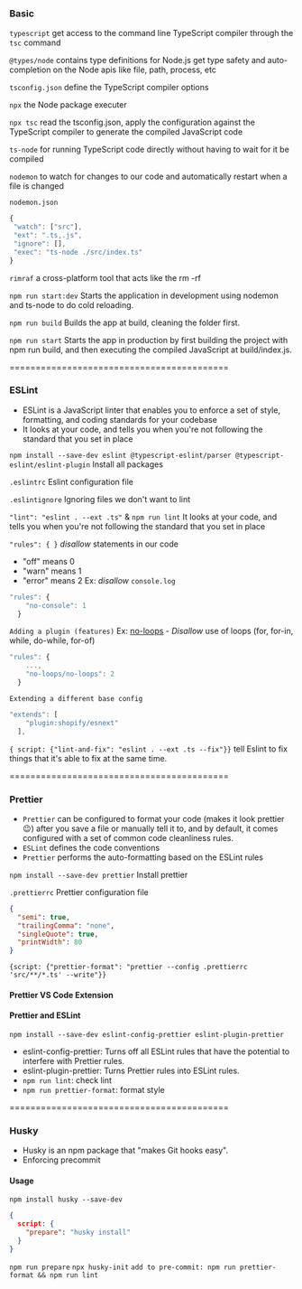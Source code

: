 ### Basic

`typescript`
get access to the command line TypeScript compiler through the `tsc` command

`@types/node`
contains type definitions for Node.js
get type safety and auto-completion on the Node apis like file, path, process, etc

`tsconfig.json`
define the TypeScript compiler options

`npx`
the Node package executer

`npx tsc`
read the tsconfig.json, apply the configuration against the TypeScript compiler to generate the compiled JavaScript code

`ts-node`
for running TypeScript code directly without having to wait for it be compiled

`nodemon`
 to watch for changes to our code and automatically restart when a file is changed

 `nodemon.json`
 ```js
 {
  "watch": ["src"],
  "ext": ".ts,.js",
  "ignore": [],
  "exec": "ts-node ./src/index.ts"
}
```

`rimraf`
a cross-platform tool that acts like the rm -rf

`npm run start:dev`
Starts the application in development using nodemon and ts-node to do cold reloading.

`npm run build`
Builds the app at build, cleaning the folder first.

`npm run start`
Starts the app in production by first building the project with npm run build, and then executing the compiled JavaScript at build/index.js.

==========================================

### ESLint

- ESLint is a JavaScript linter that enables you to enforce a set of style, formatting, and coding standards for your codebase
- It looks at your code, and tells you when you're not following the standard that you set in place

`npm install --save-dev eslint @typescript-eslint/parser @typescript-eslint/eslint-plugin`
Install all packages

`.eslintrc`
Eslint configuration file

`.eslintignore`
Ignoring files we don't want to lint

`"lint": "eslint . --ext .ts"` & `npm run lint`
It looks at your code, and tells you when you're not following the standard that you set in place

`"rules": { }`
*disallow* statements in our code
- "off" means 0
- "warn" means 1
- "error" means 2
Ex: *disallow* `console.log`
```js
"rules": { 
    "no-console": 1 
  }
```
`Adding a plugin (features)`
Ex: [no-loops](https://github.com/buildo/eslint-plugin-no-loops) - *Disallow* use of loops (for, for-in, while, do-while, for-of)
```js
"rules": {
    ...,
    "no-loops/no-loops": 2
  }
```

`Extending a different base config`
```js
"extends": [
    "plugin:shopify/esnext"
  ],
```

`{ script: {"lint-and-fix": "eslint . --ext .ts --fix"}}`
tell Eslint to fix things that it's able to fix at the same time.

==========================================

### Prettier

- `Prettier` can be configured to format your code (makes it look prettier 😉) after you save a file or manually tell it to, and by default, it comes configured with a set of common code cleanliness rules.
- `ESLint` defines the code conventions
- `Prettier` performs the auto-formatting based on the ESLint rules

`npm install --save-dev prettier`
Install prettier

`.prettierrc`
Prettier configuration file
```json
{
  "semi": true,
  "trailingComma": "none",
  "singleQuote": true,
  "printWidth": 80
}
```

`{script: {"prettier-format": "prettier --config .prettierrc 'src/**/*.ts' --write"}}`

#### Prettier VS Code Extension

#### Prettier and ESLint
`npm install --save-dev eslint-config-prettier eslint-plugin-prettier`
- eslint-config-prettier: Turns off all ESLint rules that have the potential to interfere with Prettier rules.
- eslint-plugin-prettier: Turns Prettier rules into ESLint rules.
- `npm run lint`: check lint
- `npm run prettier-format`: format style
  
==========================================

### Husky

- Husky is an npm package that "makes Git hooks easy".
- Enforcing precommit

#### Usage
`npm install husky --save-dev`
```json
{
  script: {
    "prepare": "husky install"
  }
}
```
`npm run prepare`
`npx husky-init`
`add to pre-commit: npm run prettier-format && npm run lint`
